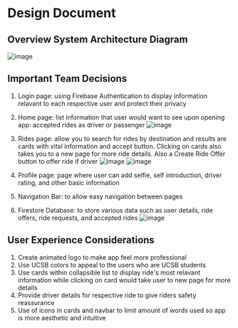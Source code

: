 Design Document
=================

Overview System Architecture Diagram
---------------
![image](https://github.com/ucsb-cs184-f23/pj-react-02/assets/57011302/2df4f031-a2cc-4e7d-8c9a-c29451c04f37)

Important Team Decisions
---------------
1. Login page: using Firebase Authentication to display information relavant to each respective user and protect their privacy
2. Home page: list information that user would want to see upon opening app: accepted rides as driver or passenger
   ![image](https://github.com/ucsb-cs184-f23/pj-react-02/assets/57011302/52ad1739-8ca1-4150-aa4e-a0e9f5a34650)

4. Rides page: allow you to search for rides by destination and results are cards with vital information and accept button. Clicking on cards also takes you to a new page for more ride details. Also a Create Ride Offer button to offer ride if driver
   ![image](https://github.com/ucsb-cs184-f23/pj-react-02/assets/57011302/a83119ae-9d3a-4779-b5c1-d81acea9e6b6)
   ![image](https://github.com/ucsb-cs184-f23/pj-react-02/assets/57011302/d329b953-8e3d-416b-be57-d5ab15ba8242)

5. Profile page: page where user can add selfie, self introduction, driver rating, and other basic information
6. Navigation Bar: to allow easy navigation between pages
7. Firestore Database: to store various data such as user details, ride offers, ride requests, and accepted rides
  ![image](https://github.com/ucsb-cs184-f23/pj-react-02/assets/57011302/063e7e8f-0cd9-422e-871d-1bba5dd08fe8)

User Experience Considerations
---------------
1. Create animated logo to make app feel more professional
2. Use UCSB colors to appeal to the users who are UCSB students
3. Use cards within collapsible list to display ride's most relavant information while clicking on card would take user to new page for more details
4. Provide driver details for respective ride to give riders safety reassurance
5. Use of icons in cards and navbar to limit amount of words used so app is more aesthetic and intuitive 
